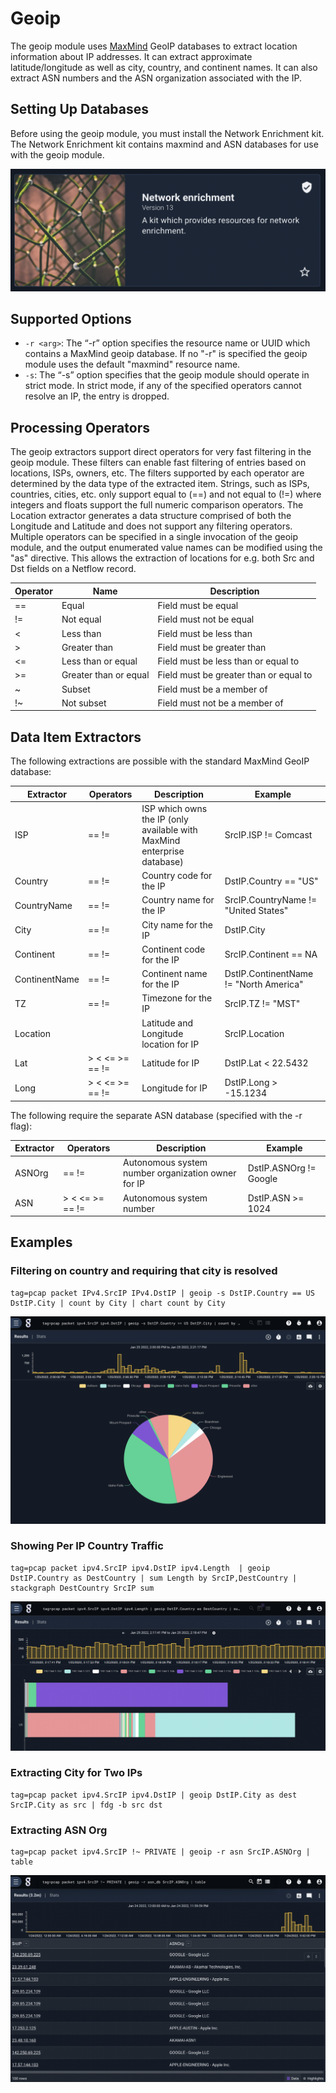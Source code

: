# Geoip

The geoip module uses [MaxMind](https://maxmind.com/) GeoIP databases to extract location information about IP addresses. It can extract approximate latitude/longitude as well as city, country, and continent names. It can also extract ASN numbers and the ASN organization associated with the IP.

## Setting Up Databases

Before using the geoip module, you must install the Network Enrichment kit. The Network Enrichment kit contains maxmind and ASN databases for use with the geoip module.

![Network Enrichment Kit](network-enrichment.png)

## Supported Options

* `-r <arg>`: The “-r” option specifies the resource name or UUID which contains a MaxMind geoip database.  If no "-r" is specified the geoip module uses the default "maxmind" resource name.
* `-s`: The “-s” option specifies that the geoip module should operate in strict mode.  In strict mode, if any of the specified operators cannot resolve an IP, the entry is dropped.

## Processing Operators

The geoip extractors support direct operators for very fast filtering in the geoip module.  These filters can enable fast filtering of entries based on locations, ISPs, owners, etc.  The filters supported by each operator are determined by the data type of the extracted item.  Strings, such as ISPs, countries, cities, etc. only support equal to (==) and not equal to (!=) where integers and floats support the full numeric comparison operators.  The Location extractor generates a data structure comprised of both the Longitude and Latitude and does not support any filtering operators.  Multiple operators can be specified in a single invocation of the geoip module, and the output enumerated value names can be modified using the "as" directive.  This allows the extraction of locations for e.g. both Src and Dst fields on a Netflow record.

| Operator | Name | Description
|----------|------|-------------
| == | Equal | Field must be equal
| != | Not equal | Field must not be equal
| < | Less than | Field must be less than
| > | Greater than | Field must be greater than
| <= | Less than or equal | Field must be less than or equal to
| >= | Greater than or equal | Field must be greater than or equal to
| ~ | Subset | Field must be a member of
| !~ | Not subset | Field must not be a member of

## Data Item Extractors

The following extractions are possible with the standard MaxMind GeoIP database:

| Extractor | Operators | Description | Example 
|-----------|-----------|-------------|----------
| ISP | == != | ISP which owns the IP (only available with MaxMind enterprise database) | SrcIP.ISP != Comcast
| Country | == != | Country code for the IP | DstIP.Country == "US"
| CountryName | == != | Country name for the IP | SrcIP.CountryName != "United States"
| City |  == != | City name for the IP | DstIP.City
| Continent |  == != | Continent code for the IP | SrcIP.Continent == NA
| ContinentName |  == != | Continent name for the IP | DstIP.ContinentName != "North America"
| TZ |  == != | Timezone for the IP | SrcIP.TZ != "MST"
| Location |  | Latitude and Longitude location for IP | SrcIP.Location
| Lat | > < <= >= == != | Latitude for IP | DstIP.Lat < 22.5432
| Long |  > < <= >= == != | Longitude for IP | DstIP.Long > -15.1234

The following require the separate ASN database (specified with the -r flag):

| Extractor | Operators | Description | Example 
|-----------|-----------|-------------|----------
| ASNOrg |  == != | Autonomous system number organization owner for IP | DstIP.ASNOrg != Google
| ASN |  > < <= >= == != | Autonomous system number | DstIP.ASN >= 1024

## Examples

### Filtering on country and requiring that city is resolved

```gravwell
tag=pcap packet IPv4.SrcIP IPv4.DstIP | geoip -s DstIP.Country == US DstIP.City | count by City | chart count by City
```

![chart of traffic by American city](chartByCity.png)

### Showing Per IP Country Traffic

```gravwell
tag=pcap packet ipv4.SrcIP ipv4.DstIP ipv4.Length  | geoip DstIP.Country as DestCountry | sum Length by SrcIP,DestCountry | stackgraph DestCountry SrcIP sum
```

![stackgraph of traffic to country by IP](stackgraphByCountry.png)

### Extracting City for Two IPs

```gravwell
tag=pcap packet ipv4.SrcIP ipv4.DstIP | geoip DstIP.City as dest SrcIP.City as src | fdg -b src dst
```

### Extracting ASN Org

```gravwell
tag=pcap packet ipv4.SrcIP !~ PRIVATE | geoip -r asn SrcIP.ASNOrg | table
```

![](asnorg.png)
